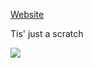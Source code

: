 [Website](https://AshVoid427.github.io/MathData24/)

Tis' just a scratch

<img src="https://www.mtgnexus.com/img/ccc/ren/21031/214875.jpg?t=2024-04-01-02:35:26">


